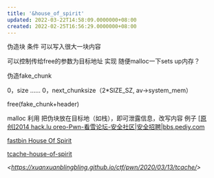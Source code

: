 ```yaml
---
title: '&house_of_spirit'
updated: 2022-03-22T14:58:09.0000000+08:00
created: 2022-02-25T16:56:29.0000000+08:00
---
```


伪造块
条件
可以写入很大一块内容

可以控制传给free的参数为目标地址
实现
随便malloc一下sets up内存？

伪造fake_chunk

0，size …… 0，next_chunksize（2\*SIZE_SZ, av-\>system_mem）

free(fake_chunk+header)

malloc
利用
把伪块放在目标地（如栈），即可泄露信息，改写内容
例子
[\[原创\]2014 hack.lu oreo-Pwn-看雪论坛-安全社区\|安全招聘\|bbs.pediy.com](https://bbs.pediy.com/thread-247214.htm)

[fastbin House Of Spirit](https://ctf-wiki.github.io/ctf-wiki/pwn/linux/glibc-heap/fastbin_attack-zh/)

[tcache-house-of-spirit](https://ctf-wiki.github.io/ctf-wiki/pwn/linux/glibc-heap/tcache_attack-zh/#tcache-house-of-spirit)

*\<<https://xuanxuanblingbling.github.io/ctf/pwn/2020/03/13/tcache/>\>*

